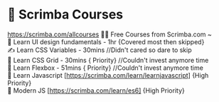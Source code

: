 # 🔖 Scrimba Courses
https://scrimba.com/allcourses
👨‍💻 Free Courses from Scrimba.com ~
<br>
👀 Learn UI design fundamentals - 1hr {Covered most then skipped}
<br>
✍️ Learn CSS Variables - 30mins //Didn't cared so dare to skip
<br>
🍫 Learn CSS Grid - 30mins { Priority} //Couldn't invest anymore time
<br>
🧮 Learn Flexbox - 51mins { Priority}  //Couldn't invest anymore time
<br>
👤 Learn Javascript [https://scrimba.com/learn/learnjavascript] {High Priority}
<br>
👥 Modern JS [https://scrimba.com/learn/es6] {High Priority}

